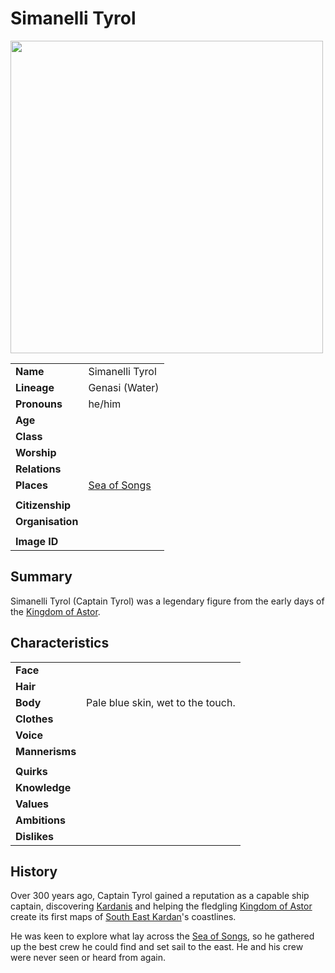 # Simanelli Tyrol

<img src="https://raw.githubusercontent.com/jesskelsall/astarus-images/main/people/portraits/imageid.png" height="500" />

|||
| --- | --- |
| **Name** | Simanelli Tyrol | character.3
| **Lineage** | Genasi (Water) |
| **Pronouns** | he/him |
| **Age** | |
| **Class** | |
| **Worship** | |
| **Relations** | |
| **Places** | [Sea of Songs](../places/seas/sea-of-songs.md) |
|||
| **Citizenship** | |
| **Organisation** | |
|||
| **Image ID** | |

## Summary

Simanelli Tyrol (Captain Tyrol) was a legendary figure from the early days of the [Kingdom of Astor](../civilisations/kingdom-of-astor/kingdom-of-astor.md).

## Characteristics

| | |
| --- | --- |
| **Face** | | characteristics.2
| **Hair** | |
| **Body** | Pale blue skin, wet to the touch. |
| **Clothes** | |
| **Voice** | |
| **Mannerisms** | |
| | |
| **Quirks** | |
| **Knowledge** | |
| **Values** | |
| **Ambitions** | |
| **Dislikes** | |

## History

Over 300 years ago, Captain Tyrol gained a reputation as a capable ship captain, discovering [Kardanis](../places/regions/kardanis.md) and helping the fledgling [Kingdom of Astor](../civilisations/kingdom-of-astor/kingdom-of-astor.md) create its first maps of [South East Kardan](../places/regions/south-east-kardan.md)'s coastlines.

He was keen to explore what lay across the [Sea of Songs](../places/seas/sea-of-songs.md), so he gathered up the best crew he could find and set sail to the east. He and his crew were never seen or heard from again.
